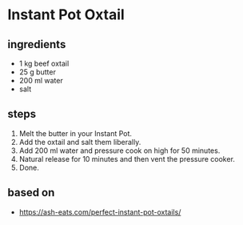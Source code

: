 # Instant Pot Oxtail

## ingredients

- 1 kg beef oxtail
- 25 g butter
- 200 ml water
- salt

## steps

1. Melt the butter in your Instant Pot.
2. Add the oxtail and salt them liberally.
3. Add 200 ml water and pressure cook on high for 50 minutes.
4. Natural release for 10 minutes and then vent the pressure cooker.
5. Done.

## based on

- https://ash-eats.com/perfect-instant-pot-oxtails/
